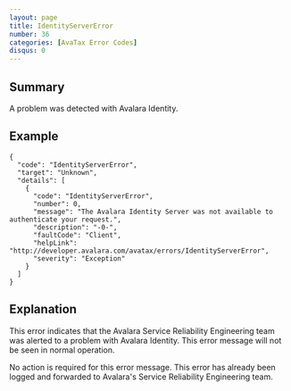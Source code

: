 ```yaml
---
layout: page
title: IdentityServerError
number: 36
categories: [AvaTax Error Codes]
disqus: 0
---
```


## Summary

A problem was detected with Avalara Identity.

## Example

    {
      "code": "IdentityServerError",
      "target": "Unknown",
      "details": [
        {
          "code": "IdentityServerError",
          "number": 0,
          "message": "The Avalara Identity Server was not available to authenticate your request.",
          "description": "-0-",
          "faultCode": "Client",
          "helpLink": "http://developer.avalara.com/avatax/errors/IdentityServerError",
          "severity": "Exception"
        }
      ]
    }

## Explanation

This error indicates that the Avalara Service Reliability Engineering team was alerted to a problem with Avalara Identity.  This error message will not be seen in normal operation.

No action is required for this error message.  This error has already been logged and forwarded to Avalara's Service Reliability Engineering team.
